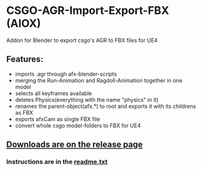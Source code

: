 # CSGO-AGR-Import-Export-FBX (AIOX)
Addon for Blender to export csgo's AGR to FBX files for UE4

## Features:
- imports .agr through afx-blender-scripts
- merging the Run-Animation and Ragdoll-Animation together in one model
- selects all keyframes available
- deletes Physics(everything with the name "physics" in it)
- renames the parent-object(afx.*) to root and exports it with its childrens as FBX
- exports afxCam as single FBX file
- convert whole csgo model-folders to FBX for UE4

## [Downloads are on the release page](https://github.com/Darkhandrob/CSGO-AGR-Import-Export-FBX/releases)

### Instructions are in the [readme.txt](https://github.com/Darkhandrob/CSGO-AGR-Import-Export-FBX/blob/master/custom/readme.txt)

